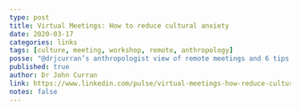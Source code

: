 ```yaml
---
type: post
title: Virtual Meetings: How to reduce cultural anxiety
date: 2020-03-17
categories: links
tags: [culture, meeting, workshop, remote, anthropology]
posse: "@drjcurran’s anthropologist view of remote meetings and 6 tips for reducing anxiety of remote meetings."
published: true
author: Dr John Curran
link: https://www.linkedin.com/pulse/virtual-meetings-how-reduce-cultural-anxiety-dr-john-curran/
notes: false
---
```


